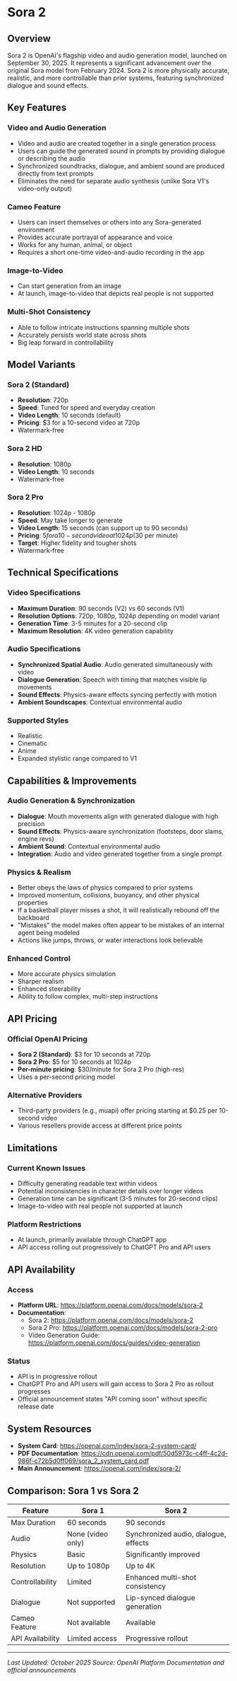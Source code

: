 # Sora 2

## Overview

Sora 2 is OpenAI's flagship video and audio generation model, launched on September 30, 2025. It represents a significant advancement over the original Sora model from February 2024. Sora 2 is more physically accurate, realistic, and more controllable than prior systems, featuring synchronized dialogue and sound effects.

## Key Features

### Video and Audio Generation
- Video and audio are created together in a single generation process
- Users can guide the generated sound in prompts by providing dialogue or describing the audio
- Synchronized soundtracks, dialogue, and ambient sound are produced directly from text prompts
- Eliminates the need for separate audio synthesis (unlike Sora V1's video-only output)

### Cameo Feature
- Users can insert themselves or others into any Sora-generated environment
- Provides accurate portrayal of appearance and voice
- Works for any human, animal, or object
- Requires a short one-time video-and-audio recording in the app

### Image-to-Video
- Can start generation from an image
- At launch, image-to-video that depicts real people is not supported

### Multi-Shot Consistency
- Able to follow intricate instructions spanning multiple shots
- Accurately persists world state across shots
- Big leap forward in controllability

## Model Variants

### Sora 2 (Standard)
- **Resolution**: 720p
- **Speed**: Tuned for speed and everyday creation
- **Video Length**: 10 seconds (default)
- **Pricing**: $3 for a 10-second video at 720p
- Watermark-free

### Sora 2 HD
- **Resolution**: 1080p
- **Video Length**: 10 seconds
- Watermark-free

### Sora 2 Pro
- **Resolution**: 1024p - 1080p
- **Speed**: May take longer to generate
- **Video Length**: 15 seconds (can support up to 90 seconds)
- **Pricing**: $5 for a 10-second video at 1024p ($30 per minute)
- **Target**: Higher fidelity and tougher shots
- Watermark-free

## Technical Specifications

### Video Specifications
- **Maximum Duration**: 90 seconds (V2) vs 60 seconds (V1)
- **Resolution Options**: 720p, 1080p, 1024p depending on model variant
- **Generation Time**: 3-5 minutes for a 20-second clip
- **Maximum Resolution**: 4K video generation capability

### Audio Specifications
- **Synchronized Spatial Audio**: Audio generated simultaneously with video
- **Dialogue Generation**: Speech with timing that matches visible lip movements
- **Sound Effects**: Physics-aware effects syncing perfectly with motion
- **Ambient Soundscapes**: Contextual environmental audio

### Supported Styles
- Realistic
- Cinematic
- Anime
- Expanded stylistic range compared to V1

## Capabilities & Improvements

### Audio Generation & Synchronization
- **Dialogue**: Mouth movements align with generated dialogue with high precision
- **Sound Effects**: Physics-aware synchronization (footsteps, door slams, engine revs)
- **Ambient Sound**: Contextual environmental audio
- **Integration**: Audio and video generated together from a single prompt

### Physics & Realism
- Better obeys the laws of physics compared to prior systems
- Improved momentum, collisions, buoyancy, and other physical properties
- If a basketball player misses a shot, it will realistically rebound off the backboard
- "Mistakes" the model makes often appear to be mistakes of an internal agent being modeled
- Actions like jumps, throws, or water interactions look believable

### Enhanced Control
- More accurate physics simulation
- Sharper realism
- Enhanced steerability
- Ability to follow complex, multi-step instructions

## API Pricing

### Official OpenAI Pricing
- **Sora 2 (Standard)**: $3 for 10 seconds at 720p
- **Sora 2 Pro**: $5 for 10 seconds at 1024p
- **Per-minute pricing**: $30/minute for Sora 2 Pro (high-res)
- Uses a per-second pricing model

### Alternative Providers
- Third-party providers (e.g., muapi) offer pricing starting at $0.25 per 10-second video
- Various resellers provide access at different price points

## Limitations

### Current Known Issues
- Difficulty generating readable text within videos
- Potential inconsistencies in character details over longer videos
- Generation time can be significant (3-5 minutes for 20-second clips)
- Image-to-video with real people not supported at launch

### Platform Restrictions
- At launch, primarily available through ChatGPT app
- API access rolling out progressively to ChatGPT Pro and API users

## API Availability

### Access
- **Platform URL**: https://platform.openai.com/docs/models/sora-2
- **Documentation**:
  - Sora 2: https://platform.openai.com/docs/models/sora-2
  - Sora 2 Pro: https://platform.openai.com/docs/models/sora-2-pro
  - Video Generation Guide: https://platform.openai.com/docs/guides/video-generation

### Status
- API is in progressive rollout
- ChatGPT Pro and API users will gain access to Sora 2 Pro as rollout progresses
- Official announcement states "API coming soon" without specific release date

## System Resources

- **System Card**: https://openai.com/index/sora-2-system-card/
- **PDF Documentation**: https://cdn.openai.com/pdf/50d5973c-c4ff-4c2d-986f-c72b5d0ff069/sora_2_system_card.pdf
- **Main Announcement**: https://openai.com/index/sora-2/

## Comparison: Sora 1 vs Sora 2

| Feature | Sora 1 | Sora 2 |
|---------|--------|--------|
| Max Duration | 60 seconds | 90 seconds |
| Audio | None (video only) | Synchronized audio, dialogue, effects |
| Physics | Basic | Significantly improved |
| Resolution | Up to 1080p | Up to 4K |
| Controllability | Limited | Enhanced multi-shot consistency |
| Dialogue | Not supported | Lip-synced dialogue generation |
| Cameo Feature | Not available | Available |
| API Availability | Limited access | Progressive rollout |

---

*Last Updated: October 2025*
*Source: OpenAI Platform Documentation and official announcements*
